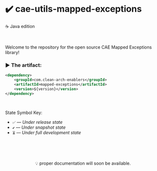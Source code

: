 # ✔️ cae-utils-mapped-exceptions
☕ Java edition

<br>

Welcome to the repository for the open source CAE Mapped Exceptions library!

### ▶️ The artifact:
```xml
<dependency>
    <groupId>com.clean-arch-enablers</groupId>
    <artifactId>mapped-exceptions</artifactId>
    <version>${version}</version>
</dependency>
```

<br>

State Symbol Key:

- ``✅`` — _Under release state_
- ``✔️`` — _Under snapshot state_
- ``⏳`` — _Under full development state_

<br>
<br>
<br>

<p align="center">
 💡 proper documentation will soon be available.
</p>

<br>
<br>
<br>
